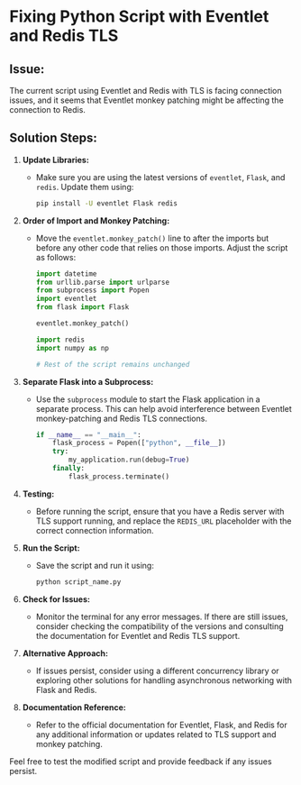 # Fixing Python Script with Eventlet and Redis TLS

## Issue:
The current script using Eventlet and Redis with TLS is facing connection issues, and it seems that Eventlet monkey patching might be affecting the connection to Redis.

## Solution Steps:

1. **Update Libraries:**
   - Make sure you are using the latest versions of `eventlet`, `Flask`, and `redis`. Update them using:

     ```bash
     pip install -U eventlet Flask redis
     ```

2. **Order of Import and Monkey Patching:**
   - Move the `eventlet.monkey_patch()` line to after the imports but before any other code that relies on those imports. Adjust the script as follows:

     ```python
     import datetime
     from urllib.parse import urlparse
     from subprocess import Popen
     import eventlet
     from flask import Flask

     eventlet.monkey_patch()

     import redis
     import numpy as np

     # Rest of the script remains unchanged
     ```

3. **Separate Flask into a Subprocess:**
   - Use the `subprocess` module to start the Flask application in a separate process. This can help avoid interference between Eventlet monkey-patching and Redis TLS connections.

     ```python
     if __name__ == "__main__":
         flask_process = Popen(["python", __file__])
         try:
             my_application.run(debug=True)
         finally:
             flask_process.terminate()
     ```

4. **Testing:**
   - Before running the script, ensure that you have a Redis server with TLS support running, and replace the `REDIS_URL` placeholder with the correct connection information.

5. **Run the Script:**
   - Save the script and run it using:

     ```bash
     python script_name.py
     ```

6. **Check for Issues:**
   - Monitor the terminal for any error messages. If there are still issues, consider checking the compatibility of the versions and consulting the documentation for Eventlet and Redis TLS support.

7. **Alternative Approach:**
   - If issues persist, consider using a different concurrency library or exploring other solutions for handling asynchronous networking with Flask and Redis.

8. **Documentation Reference:**
   - Refer to the official documentation for Eventlet, Flask, and Redis for any additional information or updates related to TLS support and monkey patching.

Feel free to test the modified script and provide feedback if any issues persist.
